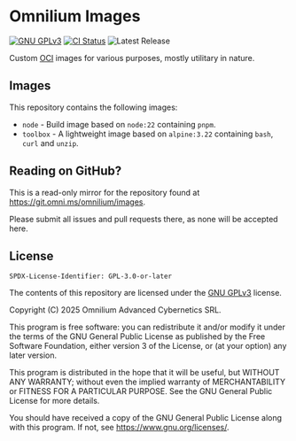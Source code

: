 
# Omnilium Images

[![GNU GPLv3](https://img.shields.io/badge/license-GPL--3.0--or--later-blue.svg)](https://www.gnu.org/licenses/gpl-3.0.en.html) [![CI Status](https://ci.omni.ms/api/badges/3/status.svg)](https://ci.omni.ms/repos/3) ![Latest Release](https://img.shields.io/gitea/v/release/omnilium/images?gitea_url=https%3A%2F%2Fgit.omni.ms&sort=date&display_name=release&style=flat)

Custom [OCI](https://opencontainers.org/) images for various purposes, mostly utilitary in nature.


## Images

This repository contains the following images:

- `node` - Build image based on `node:22` containing `pnpm`.
- `toolbox` - A lightweight image based on `alpine:3.22` containing `bash`, `curl` and `unzip`.


## Reading on GitHub?

This is a read-only mirror for the repository found at https://git.omni.ms/omnilium/images.

Please submit all issues and pull requests there, as none will be accepted here.


## License

`SPDX-License-Identifier: GPL-3.0-or-later`

The contents of this repository are licensed under the [GNU GPLv3](https://www.gnu.org/licenses/gpl-3.0.en.html) license.

Copyright (C) 2025  Omnilium Advanced Cybernetics SRL.

This program is free software: you can redistribute it and/or modify
it under the terms of the GNU General Public License as published by
the Free Software Foundation, either version 3 of the License, or
(at your option) any later version.

This program is distributed in the hope that it will be useful,
but WITHOUT ANY WARRANTY; without even the implied warranty of
MERCHANTABILITY or FITNESS FOR A PARTICULAR PURPOSE.  See the
GNU General Public License for more details.

You should have received a copy of the GNU General Public License
along with this program.  If not, see <https://www.gnu.org/licenses/>.
